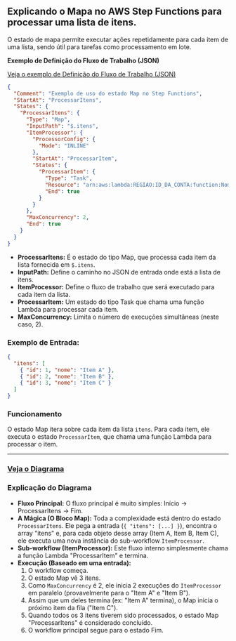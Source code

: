 ## Explicando o Mapa no AWS Step Functions para processar uma lista de itens.

O estado de mapa permite executar ações repetidamente para cada item de uma lista, sendo útil para tarefas como processamento em lote.

**Exemplo de Definição do Fluxo de Trabalho (JSON)**

[Veja o exemplo de Definição do Fluxo de Trabalho (JSON)](meu_workflow.json)

```json
{
  "Comment": "Exemplo de uso do estado Map no Step Functions",
  "StartAt": "ProcessarItens",
  "States": {
    "ProcessarItens": {
      "Type": "Map",
      "InputPath": "$.itens",
      "ItemProcessor": {
        "ProcessorConfig": {
          "Mode": "INLINE"
        },
        "StartAt": "ProcessarItem",
        "States": {
          "ProcessarItem": {
            "Type": "Task",
            "Resource": "arn:aws:lambda:REGIAO:ID_DA_CONTA:function:NomeDaFuncao",
            "End": true
          }
        }
      },
      "MaxConcurrency": 2,
      "End": true
    }
  }
}
```

  * **ProcessarItens:** É o estado do tipo Map, que processa cada item da lista fornecida em `$.itens`.
  * **InputPath:** Define o caminho no JSON de entrada onde está a lista de itens.
  * **ItemProcessor:** Define o fluxo de trabalho que será executado para cada item da lista.
  * **ProcessarItem:** Um estado do tipo Task que chama uma função Lambda para processar cada item.
  * **MaxConcurrency:** Limita o número de execuções simultâneas (neste caso, 2).

### Exemplo de Entrada:

```json
{
  "itens": [
    { "id": 1, "nome": "Item A" },
    { "id": 2, "nome": "Item B" },
    { "id": 3, "nome": "Item C" }
  ]
}
```

### Funcionamento

O estado Map itera sobre cada item da lista `itens`.
Para cada item, ele executa o estado `ProcessarItem`, que chama uma função Lambda para processar o item.

-----
### [Veja o Diagrama](https://www.google.com/search?q=imagens/MapaAwsStepFunctions.png)
### Explicação do Diagrama


  * **Fluxo Principal:** O fluxo principal é muito simples: Início -\> ProcessarItens -\> Fim.
  * **A Mágica (O Bloco Map):** Toda a complexidade está dentro do estado `ProcessarItens`. Ele pega a entrada (`{ "itens": [...] }`), encontra o array "itens" e, para cada objeto desse array (Item A, Item B, Item C), ele executa uma nova instância do sub-workflow `ItemProcessor`.
  * **Sub-workflow (ItemProcessor):** Este fluxo interno simplesmente chama a função Lambda "ProcessarItem" e termina.
  * **Execução (Baseado em uma entrada):**
    1.  O workflow começa.
    2.  O estado Map vê 3 itens.
    3.  Como `MaxConcurrency` é 2, ele inicia 2 execuções do `ItemProcessor` em paralelo (provavelmente para o "Item A" e "Item B").
    4.  Assim que um deles termina (ex: "Item A" termina), o Map inicia o próximo item da fila ("Item C").
    5.  Quando todos os 3 itens tiverem sido processados, o estado Map "ProcessarItens" é considerado concluído.
    6.  O workflow principal segue para o estado Fim.
